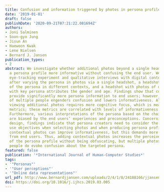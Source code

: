 ```yaml
---
title: Confusion and information triggered by photos in persona profiles
date: '2019-01-01'
draft: false
publishDate: '2020-09-21T07:21:22.081694Z'
authors:
- Joni Salminen
- Soon-gyo Jung
- Jisun An
- Haewoon Kwak
- Lene Nielsen
- Bernard J. Jansen
publication_types:
- 2
abstract: We investigate whether additional photos beyond a single headshot makes
  a persona profile more informative without confusing the end user. We conduct an
  eye-tracking experiment and qualitative interviews with digital content creators
  after varying the persona in photos via a single headshot, a headshot and photo
  of the persona in different contexts, and a headshot with photos of different people
  with key persona attributes the gender and age. Findings show that contextual photos
  provide significantly more persona information to end users; however, showing photos
  of multiple people engenders confusion and lowers informativeness. Also, as anticipated,
  viewing additional photos requires more cognitive focus, which is measured by eye-tracking
  metrics; these metrics are correlated with levels of informativeness and confusion.
  Furthermore, various interpretations of the persona based on the choice of photos
  are biased by the end users’ experiences and preconceptions. Concerning persona
  design, findings indicate that persona creators need to consider the intended persona
  use objectives when selecting photos and when producing persona profiles. Using
  contextual photos can improve informativeness, but this demands more cognitive focus
  from end users. Thus, adding contextual photos increases the perceived informativeness
  of the persona profile without being obfuscating, but multiple photos of different
  people do evoke confusion about the targeted persona.
featured: false
publication: '*International Journal of Human-Computer Studies*'
tags:
- '"Personas"'
- '"User perceptions"'
- '"Online data representations"'
url_pdf: http://www.bernardjjansen.com/uploads/2/4/1/8/24188166/jjansen_ijhcs2019.pdf
doi: https://doi.org/10.1016/j.ijhcs.2019.03.005
---
```


